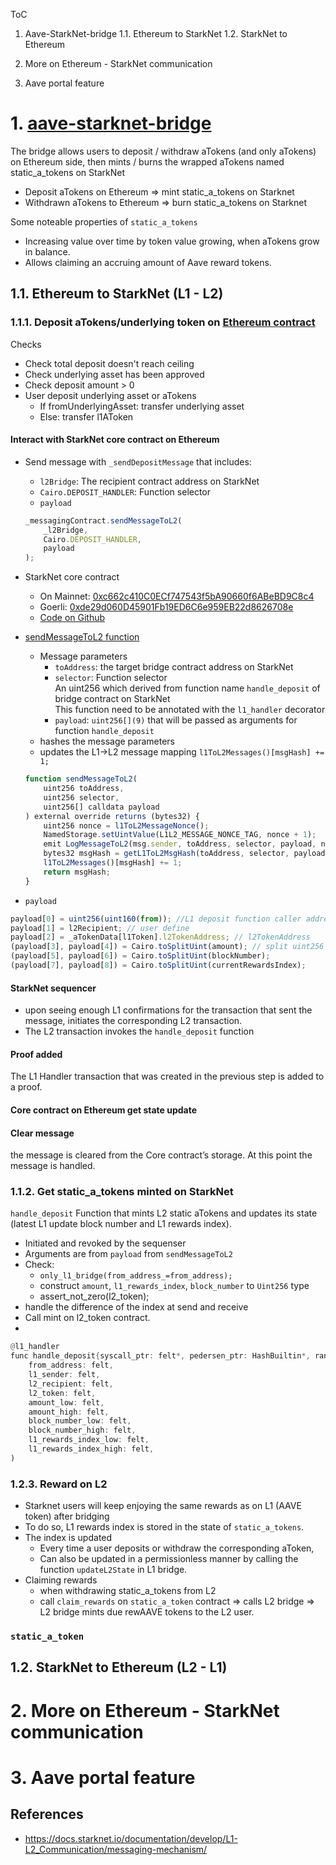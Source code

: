 ToC

1. Aave-StarkNet-bridge
1.1. Ethereum to StarkNet
1.2. StarkNet to Ethereum

2. More on Ethereum - StarkNet communication

3. Aave portal feature

# 1. [aave-starknet-bridge](https://github.com/aave-starknet-project/aave-starknet-bridge)

The bridge allows users to deposit / withdraw aTokens (and only aTokens) on Ethereum side, then mints / burns the wrapped aTokens named static_a_tokens on StarkNet
- Deposit aTokens on Ethereum => mint static_a_tokens on Starknet
- Withdrawn aTokens to Ethereum => burn static_a_tokens on Starknet

Some noteable properties of `static_a_tokens`
- Increasing value over time by token value growing, when aTokens grow in balance.
- Allows claiming an accruing amount of Aave reward tokens.

## 1.1. Ethereum to StarkNet (L1 - L2)
### 1.1.1. Deposit aTokens/underlying token on [Ethereum contract](https://github.com/aave-starknet-project/aave-starknet-bridge/blob/main/contracts/l1/Bridge.sol#L83)
Checks
- Check total deposit doesn't reach ceiling
- Check underlying asset has been approved
- Check deposit amount > 0
- User deposit underlying asset or aTokens
  - If fromUnderlyingAsset: transfer underlying asset
  - Else: transfer l1AToken

#### Interact with StarkNet core contract on Ethereum
- Send message with `_sendDepositMessage` that includes:
  - `l2Bridge`: The recipient contract address on StarkNet
  - `Cairo.DEPOSIT_HANDLER`: Function selector
  - `payload`
  ```js
  _messagingContract.sendMessageToL2(
      _l2Bridge,
      Cairo.DEPOSIT_HANDLER,
      payload
  );
  ```
- StarkNet core contract
  - On Mainnet: [0xc662c410C0ECf747543f5bA90660f6ABeBD9C8c4](https://etherscan.io/address/0xc662c410C0ECf747543f5bA90660f6ABeBD9C8c4#code)
  - Goerli: [0xde29d060D45901Fb19ED6C6e959EB22d8626708e](https://goerli.etherscan.io/address/0xde29d060D45901Fb19ED6C6e959EB22d8626708e#code)
  - [Code on Github](https://github.com/starkware-libs/cairo-lang/blob/4e233516f52477ad158bc81a86ec2760471c1b65/src/starkware/starknet/eth/StarknetMessaging.sol)
  
- [sendMessageToL2 function](https://github.com/starkware-libs/cairo-lang/blob/4e233516f52477ad158bc81a86ec2760471c1b65/src/starkware/starknet/eth/StarknetMessaging.sol#L100)
  - Message parameters
    - `toAddress`: the target bridge contract address on StarkNet
    - `selector`: Function selector <br />
    An uint256 which derived from function name `handle_deposit` of bridge contract on StarkNet <br />
    This function need to be annotated with the `l1_handler` decorator
    - `payload`: `uint256[](9)` that will be passed as arguments for function `handle_deposit`
  - hashes the message parameters
  - updates the L1→L2 message mapping `l1ToL2Messages()[msgHash] += 1;`

  ```js
  function sendMessageToL2(
      uint256 toAddress,
      uint256 selector,
      uint256[] calldata payload
  ) external override returns (bytes32) {
      uint256 nonce = l1ToL2MessageNonce();
      NamedStorage.setUintValue(L1L2_MESSAGE_NONCE_TAG, nonce + 1);
      emit LogMessageToL2(msg.sender, toAddress, selector, payload, nonce);
      bytes32 msgHash = getL1ToL2MsgHash(toAddress, selector, payload, nonce);
      l1ToL2Messages()[msgHash] += 1;
      return msgHash;
  }
  ```
- `payload`

```js
payload[0] = uint256(uint160(from)); //L1 deposit function caller address (user address)
payload[1] = l2Recipient; // user define
payload[2] = _aTokenData[l1Token].l2TokenAddress; // l2TokenAddress
(payload[3], payload[4]) = Cairo.toSplitUint(amount); // split uint256 to 2 felts
(payload[5], payload[6]) = Cairo.toSplitUint(blockNumber);
(payload[7], payload[8]) = Cairo.toSplitUint(currentRewardsIndex);
```

#### StarkNet sequencer
- upon seeing enough L1 confirmations for the transaction that sent the message, initiates the corresponding L2 transaction.
- The L2 transaction invokes the `handle_deposit` function

#### Proof added
The L1 Handler transaction that was created in the previous step is added to a proof.

#### Core contract on Ethereum get state update

#### Clear message
the message is cleared from the Core contract’s storage. At this point the message is handled.

### 1.1.2. Get static_a_tokens minted on StarkNet
`handle_deposit`
Function that mints L2 static aTokens and updates its state (latest L1 update block number and L1 rewards index).
- Initiated and revoked by the sequenser
- Arguments are from `payload` from `sendMessageToL2`
- Check:
  - `only_l1_bridge(from_address_=from_address);`
  - construct `amount`, `l1_rewards_index`, `block_number` to `Uint256` type
  - assert_not_zero(l2_token);
- handle the difference of the index at send and receive
- Call mint on l2_token contract.
- 


```rust
@l1_handler
func handle_deposit{syscall_ptr: felt*, pedersen_ptr: HashBuiltin*, range_check_ptr}(
    from_address: felt,
    l1_sender: felt,
    l2_recipient: felt,
    l2_token: felt,
    amount_low: felt,
    amount_high: felt,
    block_number_low: felt,
    block_number_high: felt,
    l1_rewards_index_low: felt,
    l1_rewards_index_high: felt,
)
```


### 1.2.3. Reward on L2
- Starknet users will keep enjoying the same rewards as on L1 (AAVE token) after bridging
- To do so, L1 rewards index is stored in the state of `static_a_tokens`.
- The index is updated 
  - Every time a user deposits or withdraw the corresponding aToken, 
  - Can also be updated in a permissionless manner by calling the function `updateL2State` in L1 bridge.
- Claiming rewards
  - when withdrawing static_a_tokens from L2 
  - call `claim_rewards` on `static_a_token` contract => calls L2 bridge => L2 bridge mints due rewAAVE tokens to the L2 user.

### `static_a_token`
## 1.2. StarkNet to Ethereum (L2 - L1)

# 2. More on Ethereum - StarkNet communication

# 3. Aave portal feature

## References
- https://docs.starknet.io/documentation/develop/L1-L2_Communication/messaging-mechanism/